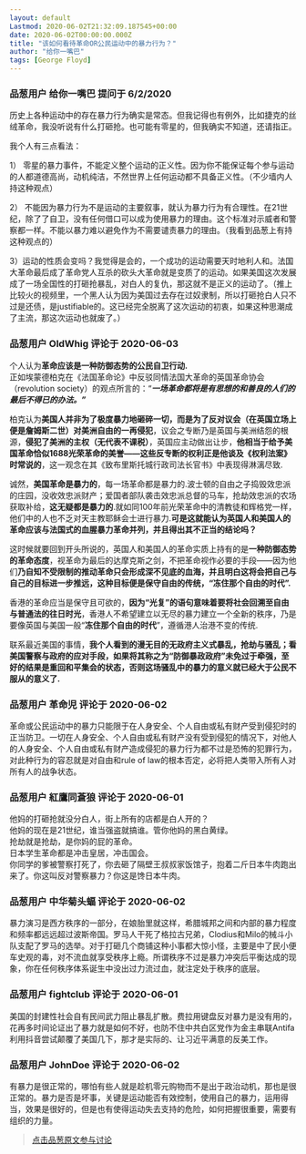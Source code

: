 ```yaml
---
layout: default
Lastmod: 2020-06-02T21:32:09.187545+00:00
date: 2020-06-02T00:00:00.000Z
title: "该如何看待革命OR公民运动中的暴力行为？"
author: "给你一嘴巴"
tags: [George Floyd]
---
```



### 品葱用户 **给你一嘴巴** 提问于 6/2/2020
    
历史上各种运动中的存在暴力行为确实是常态。但我记得也有例外，比如捷克的丝绒革命，我没听说有什么打砸抢。也可能有零星的，但我确实不知道，还请指正。  
  
我个人有三点看法：  
  
1） 零星的暴力事件，不能定义整个运动的正义性。因为你不能保证每个参与运动的人都道德高尚，动机纯洁，不然世界上任何运动都不具备正义性。（不少墙内人持这种观点）  
  
2） 不能因为暴力行为不是运动的主要叙事，就认为暴力行为有合理性。在21世纪，除了了自卫，没有任何借口可以成为使用暴力的理由。这个标准对示威者和警察都一样。不能以暴力难以避免作为不需要谴责暴力的理由。（我看到品葱上有持这种观点的）  
  
3）运动的性质会变吗？我觉得是会的，一个成功的运动需要天时地利人和。法国大革命最后成了革命党人互杀的砍头大革命就是变质了的运动。如果美国这次发展成了一场全国性的打砸抢暴乱，对白人的复仇，那这就不是正义的运动了。（推上比较火的视频里，一个黑人认为因为美国过去存在过奴隶制，所以打砸抢白人只不过是还债，是justifiable的。这已经完全脱离了这次运动的初衷，如果这种思潮成了主流，那这次运动也就废了。）
    
                

### 品葱用户 **OldWhig** 评论于 2020-06-03
        
个人认为**革命应该是一种防御态势的公民自卫行动.**  
正如埃蒙德柏克在《法国革命论》中反驳同情法国大革命的英国革命协会（revolution society）的观点所言的：“**_一场革命都将是有思想的和善良的人们的最后不得已的办法。”_**  
  
柏克认为**美国人并非为了极度暴力地砸碎一切，而是为了反对议会（在英国立场上便是詹姆斯二世）对美洲自由的一再侵犯**，议会之专断乃是英国与美洲结怨的根源，**侵犯了美洲的主权（无代表不课税）**，英国应主动做出让步，**他相当于给予美国革命恰似1688光荣革命的美誉——这些反专断的权利正是他谈及《权利法案》时常说的**，这一观念在其《致布里斯托城行政司法长官书》中表现得淋漓尽致.  
  
诚然，**美国革命是暴力的**，每一场革命都是暴力的.波士顿的自由之子捣毁效忠派的庄园，没收效忠派财产；爱国者部队袭击效忠派总督的马车，抢劫效忠派的农场获取补给，**这无疑都是暴力的**.就如同100年前光荣革命中的清教徒和辉格党一样，他们中的人也不乏对天主教耶稣会士进行暴力.**可是这就能认为英国人和美国人的革命应该与法国式的血腥暴力革命并列，并且得出其不正当的结论吗？**  
  
这时候就要回到开头所说的，英国人和美国人的革命实质上持有的是**一种防御态势的革命态度**，视革命为最后的达摩克斯之剑，不把革命视作必要的手段——因为他们**乃自知不受限制的推动革命只会形成深不见底的血海，并且明白这将会把自己与自己的目标进一步推远，这种目标便是保守自由的传统，“冻住那个自由的时代”.**  
  
香港的革命应当是保守且可欲的，**因为“光复”的语句意味着要将社会回溯至自由与普通法的往日时光**，香港人不希望建立以无尽的暴力建立一个全新的秩序，乃是要像英国与美国一般“**冻住那个自由的时代**”，遵循港人治港不变的传统.  
  
联系最近美国的事情，**我个人看到的漫无目的无政府主义式暴乱，抢劫与骚乱；看美国警察与政府的应对手段，如果将其称之为“防御暴政政府”未免过于牵强，至好的结果是重回和平集会的状态，否则这场骚乱中的暴力的意义就已经大于公民不服从的意义了.**
        
                

### 品葱用户 **革命児** 评论于 2020-06-02
        
革命或公民运动中的暴力只能限于在人身安全、个人自由或私有财产受到侵犯时的正当防卫。一切在人身安全、个人自由或私有财产没有受到侵犯的情况下，对他人的人身安全、个人自由或私有财产造成侵犯的暴力行为都不过是恐怖的犯罪行为，对此种行为的容忍就是对自由和rule of law的根本否定，必将把人类带入所有人对所有人的战争状态。
        
                

### 品葱用户 **紅鷹同蒼狼** 评论于 2020-06-01
        
他妈的打砸抢就没分白人，街上所有的店都是白人开的？  
他妈的现在是21世纪，谁当强盗就搞谁。管你他妈的黑白黄绿。  
抢劫就是抢劫，是你妈的屁的革命。  
日本学生革命都是冲击皇居，冲击国会。  
你同学的爹被警察打死了，你去砸了隔壁王叔叔家饭馆子，抱着二斤日本牛肉跑出来了。你这叫反对警察暴力？你这是馋日本牛肉。
        
                

### 品葱用户 **中华菊头蝠** 评论于 2020-06-02
        
暴力演习是西方秩序的一部分，在娘胎里就这样，希腊城邦之间和内部的暴力程度和频率都远远超过波斯帝国。罗马人干死了格拉古兄弟，Clodius和Milo的械斗小队支配了罗马的选举。对于打砸几个商铺这种小事都大惊小怪，主要是中了民小便车史观的毒，对不流血就享受秩序上瘾。所谓秩序不过是暴力冲突后平衡达成的现象，你在任何秩序体系诞生中没出过力流过血，就注定处于秩序的底层。
        
                

### 品葱用户 **fightclub** 评论于 2020-06-01
        
美国的封建性社会自有民间武力阻止暴乱扩散。费拉用键盘反对暴力是没有用的，花再多时间论证出了暴力就是如何不好，也防不住中共白区党作为金主串联Antifa利用抖音尝试颠覆了美国几下，那才是实际的、让习近平满意的反美工作。
        
                

### 品葱用户 **JohnDoe** 评论于 2020-06-02
        
有暴力是很正常的，哪怕有些人就是趁机零元购物而不是出于政治动机，那也是很正常的。暴力是否是坏事，关键是运动能否有效控制，使用自己的暴力，运用得当，效果是很好的，但是也有使得运动失去支持的危险，如何把握很重要，需要有组织的力量。
        
                





> [点击品葱原文参与讨论](https://pincong.rocks/question/26571?warning)

